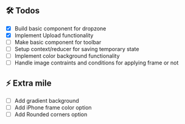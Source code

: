 ## 🛠️ Todos

- [x] Build basic component for dropzone
- [x] Implement Upload functionality
- [ ] Make basic component for toolbar
- [ ] Setup context/reducer for saving temporary state  
- [ ] Implement color background functionality
- [ ] Handle image contraints and conditions for applying frame or not

## ⚡ Extra mile

- [ ] Add gradient background
- [ ] Add iPhone frame color option
- [ ] Add Rounded corners option
